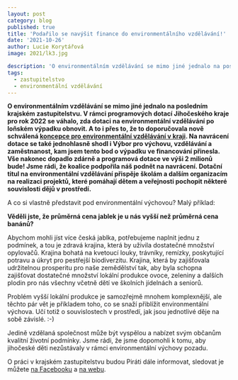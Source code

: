 ```yaml
---
layout: post
category: blog
published: true
title: 'Podařilo se navýšit finance do environmentálního vzdělávání!'
date: '2021-10-26'
author: Lucie Korytářová
image: 2021/lk3.jpg

description: 'O environmentálním vzdělávání se mimo jiné jednalo na posledním krajském zastupitelstvu. V rámci programových dotací Jihočeského kraje pro rok 2022 se váhalo, zda dotaci na environmentální vzdělávání po loňském výpadku obnovit. A to i přes to, že to doporučovala nově schválená koncepce pro environmentální vzdělávání v kraji. Na navrácení dotace se také jednohlasně shodl i Výbor pro výchovu, vzdělávání a zaměstnanost, kam jsem tento bod o výpadku ve financování přinesla.'
tags:
  - zastupitelstvo
  - environmentální vzdělávání
---
```

**O environmentálním vzdělávání se mimo jiné jednalo na posledním krajském zastupitelstvu. V rámci programových dotací Jihočeského kraje pro rok 2022 se váhalo, zda dotaci na environmentální vzdělávání po loňském výpadku obnovit. A to i přes to, že to doporučovala nově schválená [koncepce pro environmentální vzdělávání v kraji](https://jihocesky.pirati.cz/tiskove-zpravy/koncepce-environmentalni-vychovy-lucie-korytarova/). Na navrácení dotace se také jednohlasně shodl i Výbor pro výchovu, vzdělávání a zaměstnanost, kam jsem tento bod o výpadku ve financování přinesla. Vše nakonec dopadlo zdárně a programová dotace ve výši 2 milionů bude! Jsme rádi, že koalice podpořila náš podnět na navrácení. Dotační titul na environmentální vzdělávání přispěje školám a dalším organizacím na realizaci projektů, které pomáhají dětem a veřejnosti pochopit některé souvislosti dějů v prostředí.**

A co si vlastně představit pod environmentální výchovou? Malý příklad: 

**Věděli jste, že průměrná cena jablek je u nás vyšší než průměrná cena banánů?** 

Abychom mohli jíst více česká jablka, potřebujeme naplnit jednu z podmínek, a tou je zdravá krajina, která by uživila dostatečné množství opylovačů. Krajina bohatá na kvetoucí louky, trávníky, remízky, poskytující potravu a úkryt pro pestřejší biodiverzitu. Krajina, která by zajišťovala udržitelnou prosperitu pro naše zemědělství tak, aby byla schopna zajišťovat dostatečné množství lokální produkce ovoce, zeleniny a dalších plodin pro nás všechny včetně dětí ve školních jídelnách a seniorů. 

Problém vyšší lokální produkce je samozřejmě mnohem komplexnější, ale těchto pár vět je příkladem toho, co se snaží přiblížit environmentální výchova. Učí totiž o souvislostech v prostředí, jak jsou jednotlivé děje na sobě závislé. :-) 
   
Jedině vzdělaná společnost může být vyspělou a nabízet svým občanům kvalitní životní podmínky. Jsme rádi, že jsme dopomohli k tomu, aby jihočeské děti nezůstávaly v rámci environmentální výchovy pozadu.

O práci v krajském zastupitelstvu budou Piráti dále informovat, sledovat je můžete [na Facebooku](https://www.facebook.com/pirati.jck) a 
[na webu](https://jihocesky.pirati.cz/).
